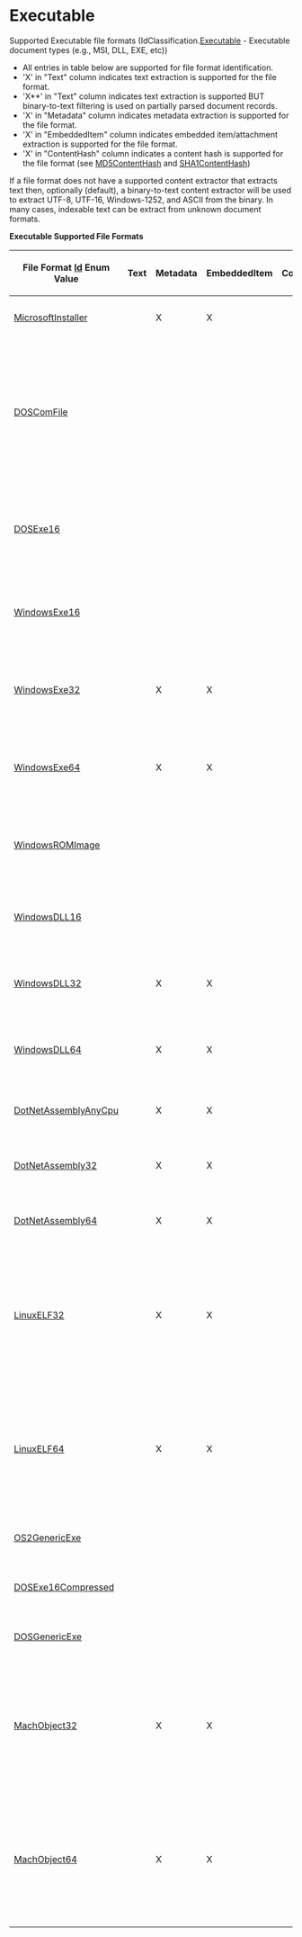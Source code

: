 # Executable

Supported Executable file formats (IdClassification.<a href="1e3a8090-926a-275b-2e9c-c0851d3c49e2">Executable</a> - Executable document types (e.g., MSI, DLL, EXE, etc))
<ul><li>All entries in table below are supported for file format identification.</li><li>'X' in "Text" column indicates text extraction is supported for the file format.</li><li>'X**' in "Text" column indicates text extraction is supported BUT binary-to-text filtering is used on partially parsed document records.</li><li>'X' in "Metadata" column indicates metadata extraction is supported for the file format.</li><li>'X' in "EmbeddedItem" column indicates embedded item/attachment extraction is supported for the file format.</li><li>'X' in "ContentHash" column indicates a content hash is supported for the file format (see <a href="a852bcf7-e763-6d05-21d0-198c8c9e1fe3">MD5ContentHash</a> and <a href="66becb90-e903-e12d-cf4d-2a8aa6b65937">SHA1ContentHash</a>)</li></ul>






If a file format does not have a supported content extractor that extracts text then, optionally (default), a binary-to-text content extractor will be used to extract UTF-8, UTF-16, Windows-1252, and ASCII from the binary. In many cases, indexable text can be extract from unknown document formats.


<p><strong>Executable Supported File Formats</strong></p><table><thead><tr><th><p>

File Format <a href="6f1047fb-7367-c09c-5621-ae7632c8404b">Id</a> Enum Value</p></th>
<th><p>Text</p></th>
<th><p>Metadata</p></th>
<th><p>EmbeddedItem</p></th>
<th><p>ContentHash</p></th>
<th><p>Description</p></th>
</tr></thead><tr><td><p><a href="6f1047fb-7367-c09c-5621-ae7632c8404b">MicrosoftInstaller</a></p></td>
<td><p /></td>
<td><p>X</p></td>
<td><p>X</p></td>
<td><p /></td>
<td><p>Microsoft Installer (.msi).</p></td>
</tr><tr><td><p><a href="6f1047fb-7367-c09c-5621-ae7632c8404b">DOSComFile</a></p></td>
<td><p /></td>
<td><p /></td>
<td><p /></td>
<td><p /></td>
<td><p>Microsoft DOS COM ("command file") is the native executable format of CP/M. MS-DOS 1.0 introduced MZ (see Id.DOSExe16) as a replacement (.com).</p></td>
</tr><tr><td><p><a href="6f1047fb-7367-c09c-5621-ae7632c8404b">DOSExe16</a></p></td>
<td><p /></td>
<td><p /></td>
<td><p /></td>
<td><p /></td>
<td><p>Microsoft Windows 16-bit DOS executable (DOS MZ executable) (.exe).</p></td>
</tr><tr><td><p><a href="6f1047fb-7367-c09c-5621-ae7632c8404b">WindowsExe16</a></p></td>
<td><p /></td>
<td><p /></td>
<td><p /></td>
<td><p /></td>
<td><p>Microsoft Windows 16-bit New Executable (NE) format (.exe).</p></td>
</tr><tr><td><p><a href="6f1047fb-7367-c09c-5621-ae7632c8404b">WindowsExe32</a></p></td>
<td><p /></td>
<td><p>X</p></td>
<td><p>X</p></td>
<td><p /></td>
<td><p>Microsoft Windows 32-bit Portable Executable (PE) format (.exe).</p></td>
</tr><tr><td><p><a href="6f1047fb-7367-c09c-5621-ae7632c8404b">WindowsExe64</a></p></td>
<td><p /></td>
<td><p>X</p></td>
<td><p>X</p></td>
<td><p /></td>
<td><p>Microsoft Windows 64-bit Portable Executable (PE) format (.exe).</p></td>
</tr><tr><td><p><a href="6f1047fb-7367-c09c-5621-ae7632c8404b">WindowsROMImage</a></p></td>
<td><p /></td>
<td><p /></td>
<td><p /></td>
<td><p /></td>
<td><p>Microsoft Windows ROM Image Portable Executable (PE) format.</p></td>
</tr><tr><td><p><a href="6f1047fb-7367-c09c-5621-ae7632c8404b">WindowsDLL16</a></p></td>
<td><p /></td>
<td><p /></td>
<td><p /></td>
<td><p /></td>
<td><p>Microsoft Windows 16-bit Dynamic Link Library (.dll).</p></td>
</tr><tr><td><p><a href="6f1047fb-7367-c09c-5621-ae7632c8404b">WindowsDLL32</a></p></td>
<td><p /></td>
<td><p>X</p></td>
<td><p>X</p></td>
<td><p /></td>
<td><p>Microsoft Windows 32-bit Dynamic Link Library (.dll).</p></td>
</tr><tr><td><p><a href="6f1047fb-7367-c09c-5621-ae7632c8404b">WindowsDLL64</a></p></td>
<td><p /></td>
<td><p>X</p></td>
<td><p>X</p></td>
<td><p /></td>
<td><p>Microsoft Windows 64-bit Dynamic Link Library (.dll).</p></td>
</tr><tr><td><p><a href="6f1047fb-7367-c09c-5621-ae7632c8404b">DotNetAssemblyAnyCpu</a></p></td>
<td><p /></td>
<td><p>X</p></td>
<td><p>X</p></td>
<td><p /></td>
<td><p>Microsoft .NET AnyCPU assembly (.dll).</p></td>
</tr><tr><td><p><a href="6f1047fb-7367-c09c-5621-ae7632c8404b">DotNetAssembly32</a></p></td>
<td><p /></td>
<td><p>X</p></td>
<td><p>X</p></td>
<td><p /></td>
<td><p>Microsoft .NET 32-bit specific assembly (.dll).</p></td>
</tr><tr><td><p><a href="6f1047fb-7367-c09c-5621-ae7632c8404b">DotNetAssembly64</a></p></td>
<td><p /></td>
<td><p>X</p></td>
<td><p>X</p></td>
<td><p /></td>
<td><p>Microsoft .NET 64-bit specific assembly (.dll).</p></td>
</tr><tr><td><p><a href="6f1047fb-7367-c09c-5621-ae7632c8404b">LinuxELF32</a></p></td>
<td><p /></td>
<td><p>X</p></td>
<td><p>X</p></td>
<td><p /></td>
<td><p>Linux 32-bit Executable and Linkable Format (ELF, formerly called Extensible Linking Format) for executables, object code, shared libraries, and core dumps.</p></td>
</tr><tr><td><p><a href="6f1047fb-7367-c09c-5621-ae7632c8404b">LinuxELF64</a></p></td>
<td><p /></td>
<td><p>X</p></td>
<td><p>X</p></td>
<td><p /></td>
<td><p>Linux 64-bit Executable and Linkable Format (ELF, formerly called Extensible Linking Format) for executables, object code, shared libraries, and core dumps.</p></td>
</tr><tr><td><p><a href="6f1047fb-7367-c09c-5621-ae7632c8404b">OS2GenericExe</a></p></td>
<td><p /></td>
<td><p /></td>
<td><p /></td>
<td><p /></td>
<td><p>OS/2 Generic executable (.exe).</p></td>
</tr><tr><td><p><a href="6f1047fb-7367-c09c-5621-ae7632c8404b">DOSExe16Compressed</a></p></td>
<td><p /></td>
<td><p /></td>
<td><p /></td>
<td><p /></td>
<td><p>DOS 16-bit compressed executable (.exe).</p></td>
</tr><tr><td><p><a href="6f1047fb-7367-c09c-5621-ae7632c8404b">DOSGenericExe</a></p></td>
<td><p /></td>
<td><p /></td>
<td><p /></td>
<td><p /></td>
<td><p>Generic DOS executable (.exe).</p></td>
</tr><tr><td><p><a href="6f1047fb-7367-c09c-5621-ae7632c8404b">MachObject32</a></p></td>
<td><p /></td>
<td><p>X</p></td>
<td><p>X</p></td>
<td><p /></td>
<td><p>Mac (Apple) OS X 32-bit executable. This format can be used for standalone executables, linkable object, or library files (.dylib;.o;.bundle).</p></td>
</tr><tr><td><p><a href="6f1047fb-7367-c09c-5621-ae7632c8404b">MachObject64</a></p></td>
<td><p /></td>
<td><p>X</p></td>
<td><p>X</p></td>
<td><p /></td>
<td><p>Mac (Apple) OS X 64-bit executable. This format can be used for standalone executables, linkable object, or library files (.dylib;.o;.bundle).</p></td>
</tr></table>